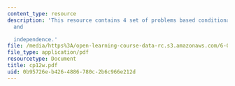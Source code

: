 ```yaml
---
content_type: resource
description: 'This resource contains 4 set of problems based conditional probability
  and

  independence.'
file: /media/https%3A/open-learning-course-data-rc.s3.amazonaws.com/6-042j-mathematics-for-computer-science-fall-2005/0b95726eb4264886780c2b6c966e212d_cp12w.pdf
file_type: application/pdf
resourcetype: Document
title: cp12w.pdf
uid: 0b95726e-b426-4886-780c-2b6c966e212d
---
```

